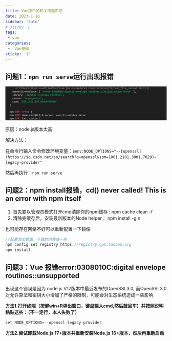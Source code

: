 ```yaml
---
title: Vue项目的相关问题汇总
date: 2023-1-10
sidebar: 'auto'
# sticky：1
tags:
 - vue
categories:
 -  Vue基础
sticky: '1'
---
```


## 问题1：`npm run serve`运行出现报错

![Untitled](../../.vuepress/public/071501/problem1.png)

原因：node.js版本太高

解决方法：

在命令行输入命令修改环境变量：`$env:NODE_OPTIONS="--[openssl](https://so.csdn.net/so/search?q=openssl&spm=1001.2101.3001.7020)-legacy-provider"`

然后再执行：`npm run serve`

## 问题2：npm install报错，cd() never called! This is an error with npm itself

1. 首先要以管理员模式打开cmd清除你的npm缓存 : npm cache clean -f
2. 清除完缓存后，安装最新版本的Node helper： npm install -g n

也可能存在网络不好可以重新配置一下镜像

```jsx
//配置淘宝镜像，下载的时候快一些
npm config set registry https://registry.npm.taobao.org 
npm install
```

## 问题3：****Vue 报错error:0308010C:digital envelope routines::unsupported****

出现这个错误是因为 node.js V17版本中最近发布的OpenSSL3.0, 而OpenSSL3.0对允许算法和密钥大小增加了严格的限制，可能会对生态系统造成一些影响.

****方法1.打开终端（按健win+R弹出窗口，键盘输入cmd,然后敲回车）并按照说明粘贴这些：（不一定行，本人失败了）****

```java
set NODE_OPTIONS=--openssl-legacy-provider
```

****方法2.尝试卸载Node.js 17+版本并重新安装Node.js 16+版本，然后再重新启动****
